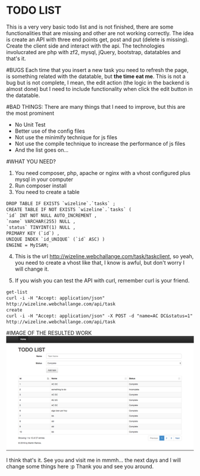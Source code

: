 TODO LIST
=========

This is a very very basic todo list and is not finished, there are some functionalities that are missing and other are not working correctly.
The idea is create an API with three end points get, post and put (delete is missing).
Create the client side and interact with the api.
The technologies involucrated are php with zf2, mysql, jQuery, bootstrap, datatables and that's it.

#BUGS
Each time that you insert a new task you need to refresh the page, is something related with the datatable, but __the time eat me__.
This is not a bug but is not complete, I mean, the edit action (the logic in the backend is almost done) but I need to include functionality when click the edit button in the datatable.

#BAD THINGS:
There are many things that I need to improve, but this are the most prominent
* No Unit Test
* Better use of the config files
* Not use the minimify technique for js files 
* Not use the compile technique to increase the performance of js files
* And the list goes on...

#WHAT YOU NEED?
1. You need composer, php, apache or nginx with a vhost configured plus mysql in your computer
2. Run composer install
3. You need to create a table
```
DROP TABLE IF EXISTS `wizeline`.`tasks` ;
CREATE TABLE IF NOT EXISTS `wizeline`.`tasks` (
`id` INT NOT NULL AUTO_INCREMENT ,
`name` VARCHAR(255) NULL ,
`status` TINYINT(1) NULL ,
PRIMARY KEY (`id`) ,
UNIQUE INDEX `id_UNIQUE` (`id` ASC) )
ENGINE = MyISAM;
```
4. This is the url http://wizeline.webchallange.com/task/taskclient, so yeah, you need to create a vhost like that, I know is awful, but don't worry I will change it.

5. If you wish you can test the API with curl, remember curl is your friend.

```
get-list
curl -i -H "Accept: application/json" http://wizeline.webchallange.com/api/task
create
curl -i -H "Accept: application/json" -X POST -d "name=AC DC&status=1" http://wizeline.webchallange.com/api/task
```

#IMAGE OF THE RESULTED WORK
![alt text][todo]

[todo]: https://github.com/martinn21/todo-list/blob/master/public/img/system.png "System"

I think that's it. See you and visit me in mmmh... the next days and I will change some things here :p
Thank you and see you around.